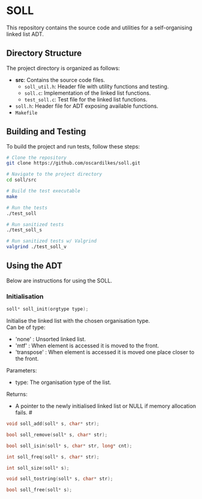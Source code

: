 # SOLL

This repository contains the source code and utilities for a self-organising linked list ADT.
                                           
## Directory Structure

The project directory is organized as follows:

- **src**: Contains the source code files.
  - `soll_util.h`: Header file with utility functions and testing.
  - `soll.c`: Implementation of the linked list functions.
  - `test_soll.c`: Test file for the linked list functions.
- `soll.h`: Header file for ADT exposing available functions.
- `Makefile`

## Building and Testing

To build the project and run tests, follow these steps:

```bash
# Clone the repository
git clone https://github.com/oscardilkes/soll.git

# Navigate to the project directory
cd soll/src

# Build the test executable
make

# Run the tests
./test_soll

# Run sanitized tests
./test_soll_s

# Run sanitized tests w/ Valgrind
valgrind ./test_soll_v
```

## Using the ADT
Below are instructions for using the SOLL.
### Initialisation
```c
soll* soll_init(orgtype type);
```
Initialise the linked list with the chosen organisation type.  
Can be of type:  
- 'none'      : Unsorted linked list.  
- 'mtf'       : When element is accessed it is moved to the front.  
- 'transpose' : When element is accessed it is moved one place closer to the front.

Parameters:  
- type: The organisation type of the list.
  
Returns:  
- A pointer to the newly initialised linked list or NULL if memory allocation fails.  #
  
```c
void soll_add(soll* s, char* str);
```

```c
bool soll_remove(soll* s, char* str);
```

```c
bool soll_isin(soll* s, char* str, long* cnt);
```

```c
int soll_freq(soll* s, char* str);
```

```c
int soll_size(soll* s);
```

```c
void soll_tostring(soll* s, char* str);
```

```c
bool soll_free(soll* s);
```
